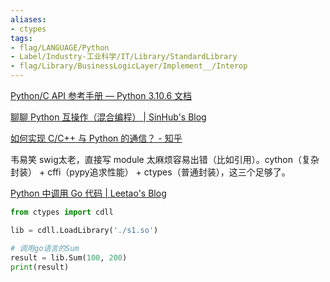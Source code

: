```yaml
---
aliases:
- ctypes
tags:
- flag/LANGUAGE/Python
- Label/Industry-工业科学/IT/Library/StandardLibrary
- flag/Library/BusinessLogicLayer/Implement__/Interop
---
```


[Python/C API 参考手册 — Python 3.10.6 文档](https://docs.python.org/zh-cn/3/c-api/index.html)

[聊聊 Python 互操作（混合编程） | SinHub's Blog](https://sinhub.cn/2020/01/little-talk-about-interoperation-of-python/)

[如何实现 C/C++ 与 Python 的通信？ - 知乎](https://www.zhihu.com/question/23003213)

韦易笑
swig太老，直接写 module 太麻烦容易出错（比如引用）。cython（复杂封装） + cffi（pypy追求性能） + ctypes（普通封装），这三个足够了。

[Python 中调用 Go 代码 | Leetao's Blog](https://leetaogoooo.github.io/2022/10/28/Python%20%E4%B8%AD%E8%B0%83%E7%94%A8%20Go%20%E4%BB%A3%E7%A0%81/)


```python
from ctypes import cdll

lib = cdll.LoadLibrary('./s1.so')

# 调用go语言的Sum
result = lib.Sum(100, 200)
print(result)

```